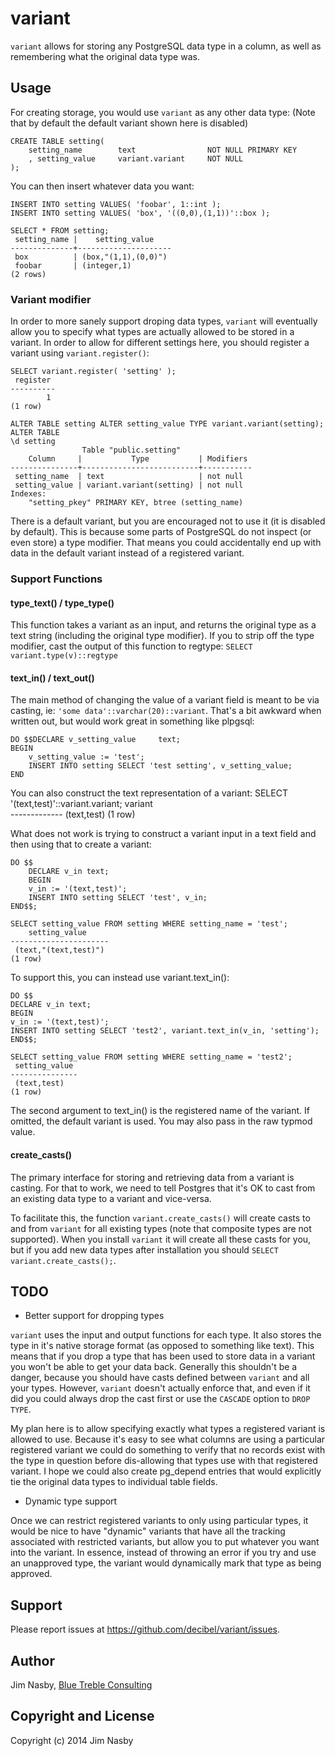 variant
=======

`variant` allows for storing any PostgreSQL data type in a column, as well as
remembering what the original data type was.

Usage
-----

For creating storage, you would use `variant` as any other data type: (Note
that by default the default variant shown here is disabled)

    CREATE TABLE setting(
        setting_name        text                NOT NULL PRIMARY KEY
        , setting_value     variant.variant     NOT NULL
    );

You can then insert whatever data you want:

    INSERT INTO setting VALUES( 'foobar', 1::int );
    INSERT INTO setting VALUES( 'box', '((0,0),(1,1))'::box );

    SELECT * FROM setting;
     setting_name |    setting_value    
    --------------+---------------------
     box          | (box,"(1,1),(0,0)")
     foobar       | (integer,1)
    (2 rows)

### Variant modifier ###
In order to more sanely support droping data types, `variant` will eventually
allow you to specify what types are actually allowed to be stored in a variant.
In order to allow for different settings here, you should register a variant
using `variant.register()`:

    SELECT variant.register( 'setting' );
     register 
    ----------
            1
    (1 row)

    ALTER TABLE setting ALTER setting_value TYPE variant.variant(setting);
    ALTER TABLE
    \d setting
                    Table "public.setting"
        Column     |           Type           | Modifiers 
    ---------------+--------------------------+-----------
     setting_name  | text                     | not null
     setting_value | variant.variant(setting) | not null
    Indexes:
        "setting_pkey" PRIMARY KEY, btree (setting_name)

There is a default variant, but you are encouraged not to use it (it is
disabled by default). This is because some parts of PostgreSQL do not inspect
(or even store) a type modifier. That means you could accidentally end up with
data in the default variant instead of a registered variant.

### Support Functions ###
#### type_text() / type_type() ####
This function takes a variant as an input, and returns the original type as a text string (including the original type modifier). If you to strip off the type modifier, cast the output of this function to regtype: `SELECT variant.type(v)::regtype`

#### text_in() / text_out() ####
The main method of changing the value of a variant field is meant to be via casting, ie: `'some data'::varchar(20)::variant`. That's a bit awkward when written out, but would work great in something like plpgsql:

    DO $$DECLARE v_setting_value     text;
    BEGIN
        v_setting_value := 'test';
        INSERT INTO setting SELECT 'test setting', v_setting_value;
    END

You can also construct the text representation of a variant:
    SELECT '(text,test)'::variant.variant;
       variant   
    -------------
     (text,test)
    (1 row)

What does not work is trying to construct a variant input in a text field and then using that to create a variant:

    DO $$
        DECLARE v_in text;
        BEGIN
        v_in := '(text,test)';
        INSERT INTO setting SELECT 'test', v_in;
    END$$;

    SELECT setting_value FROM setting WHERE setting_name = 'test';
        setting_value     
    ----------------------
     (text,"(text,test)")
    (1 row)
    
To support this, you can instead use variant.text_in():

    DO $$
    DECLARE v_in text;
    BEGIN
    v_in := '(text,test)';
    INSERT INTO setting SELECT 'test2', variant.text_in(v_in, 'setting');
    END$$;

    SELECT setting_value FROM setting WHERE setting_name = 'test2';
     setting_value 
    ---------------
     (text,test)
    (1 row)

The second argument to text_in() is the registered name of the variant. If
omitted, the default variant is used. You may also pass in the raw typmod
value.

#### create_casts() ####
The primary interface for storing and retrieving data from a variant is
casting. For that to work, we need to tell Postgres that it's OK to cast from
an existing data type to a variant and vice-versa.

To facilitate this, the function `variant.create_casts()` will create casts to
and from `variant` for all existing types (note that composite types are not
supported). When you install `variant` it will create all these casts for you,
but if you add new data types after installation you should `SELECT
variant.create_casts();`.

TODO
----
  * Better support for dropping types

`variant` uses the input and output functions for each type. It also stores the type in it's native storage format (as opposed to something like text). This means that if you drop a type that has been used to store data in a variant you won't be able to get your data back. Generally this shouldn't be a danger, because you should have casts defined between `variant` and all your types. However, `variant` doesn't actually enforce that, and even if it did you could always drop the cast first or use the `CASCADE` option to `DROP TYPE`.

My plan here is to allow specifying exactly what types a registered variant is allowed to use. Because it's easy to see what columns are using a particular registered variant we could do something to verify that no records exist with the type in question before dis-allowing that types use with that registered variant. I hope we could also create pg_depend entries that would explicitly tie the original data types to individual table fields.

  * Dynamic type support

Once we can restrict registered variants to only using particular types, it would be nice to have "dynamic" variants that have all the tracking associated with restricted variants, but allow you to put whatever you want into the variant. In essence, instead of throwing an error if you try and use an unapproved type, the variant would dynamically mark that type as being approved.

Support
-------

  Please report issues at <https://github.com/decibel/variant/issues>.

Author
------
Jim Nasby, [Blue Treble Consulting](http://BlueTreble.com)


Copyright and License
---------------------

Copyright (c) 2014 Jim Nasby

